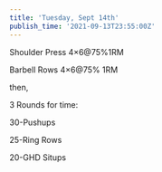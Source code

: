 ```yaml
---
title: 'Tuesday, Sept 14th'
publish_time: '2021-09-13T23:55:00Z'
---
```


Shoulder Press 4×6\@75%1RM

Barbell Rows 4×6\@75% 1RM

then,

3 Rounds for time:

30-Pushups

25-Ring Rows

20-GHD Situps
